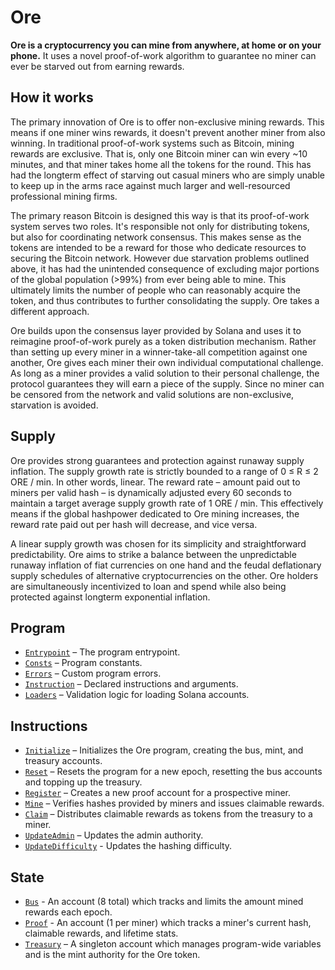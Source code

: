 # Ore

**Ore is a cryptocurrency you can mine from anywhere, at home or on your phone.** It uses a novel proof-of-work algorithm to guarantee no miner can ever be starved out from earning rewards. 


## How it works

The primary innovation of Ore is to offer non-exclusive mining rewards. This means if one miner wins rewards, it doesn't prevent another miner from also winning. In traditional proof-of-work systems such as Bitcoin, mining rewards are exclusive. That is, only one Bitcoin miner can win every ~10 minutes, and that miner takes home all the tokens for the round. This has had the longterm effect of starving out casual miners who are simply unable to keep up in the arms race against much larger and well-resourced professional mining firms.

The primary reason Bitcoin is designed this way is that its proof-of-work system serves two roles. It's responsible not only for distributing tokens, but also for coordinating network consensus. This makes sense as the tokens are intended to be a reward for those who dedicate resources to securing the Bitcoin network. However due starvation problems outlined above, it has had the unintended consequence of excluding major portions of the global population (>99%) from ever being able to mine. This ultimately limits the number of people who can reasonably acquire the token, and thus contributes to further consolidating the supply. Ore takes a different approach.

Ore builds upon the consensus layer provided by Solana and uses it to reimagine proof-of-work purely as a token distribution mechanism. Rather than setting up every miner in a winner-take-all competition against one another, Ore gives each miner their own individual computational challenge. As long as a miner provides a valid solution to their personal challenge, the protocol guarantees they will earn a piece of the supply. Since no miner can be censored from the network and valid solutions are non-exclusive, starvation is avoided.


## Supply

Ore provides strong guarantees and protection against runaway supply inflation. The supply growth rate is strictly bounded to a range of 0 ≤ R ≤ 2 ORE / min. In other words, linear. The reward rate – amount paid out to miners per valid hash – is dynamically adjusted every 60 seconds to maintain a target average supply growth rate of 1 ORE / min. This effectively means if the global hashpower dedicated to Ore mining increases, the reward rate paid out per hash will decrease, and vice versa. 

A linear supply growth was chosen for its simplicity and straightforward predictability. Ore aims to strike a balance between the unpredictable runaway inflation of fiat currencies on one hand and the feudal deflationary supply schedules of alternative cryptocurrencies on the other. Ore holders are simultaneously incentivized to loan and spend while also being protected against longterm exponential inflation.


## Program
- [`Entrypoint`](src/lib.rs) – The program entrypoint.
- [`Consts`](src/consts.rs) – Program constants.
- [`Errors`](src/error.rs) – Custom program errors.
- [`Instruction`](src/instruction.rs) – Declared instructions and arguments.
- [`Loaders`](src/loaders.rs) – Validation logic for loading Solana accounts.

## Instructions
- [`Initialize`](src/processor/initialize.rs) – Initializes the Ore program, creating the bus, mint, and treasury accounts.
- [`Reset`](src/processor/reset.rs) – Resets the program for a new epoch, resetting the bus accounts and topping up the treasury.
- [`Register`](src/processor/register.rs) – Creates a new proof account for a prospective miner.
- [`Mine`](src/processor/mine.rs) – Verifies hashes provided by miners and issues claimable rewards.
- [`Claim`](src/processor/claim.rs) – Distributes claimable rewards as tokens from the treasury to a miner.
- [`UpdateAdmin`](src/processor/update_admin.rs) – Updates the admin authority.
- [`UpdateDifficulty`](src/processor/update_difficulty.rs) - Updates the hashing difficulty.

## State
 - [`Bus`](src/state/bus.rs) - An account (8 total) which tracks and limits the amount mined rewards each epoch.
 - [`Proof`](src/state/proof.rs) - An account (1 per miner) which tracks a miner's current hash, claimable rewards, and lifetime stats.
 - [`Treasury`](src/state/treasury.rs) – A singleton account which manages program-wide variables and is the mint authority for the Ore token.

